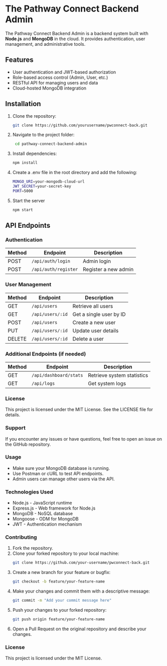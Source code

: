 # The Pathway Connect Backend Admin

The Pathway Connect Backend Admin is a backend system built with **Node.js** and **MongoDB** in the cloud. It provides authentication, user management, and administrative tools.

## Features
- User authentication and JWT-based authorization
- Role-based access control (Admin, User, etc.)
- RESTful API for managing users and data
- Cloud-hosted MongoDB integration

## Installation
1. Clone the repository:
   ```bash
   git clone https://github.com/yourusername/pwconnect-back.git
2. Navigate to the project folder:
   ```bash
    cd pathway-connect-backend-admin
3. Install dependencies:
    ```bash
    npm install
4. Create a .env file in the root directory and add the following:
    ```bash
    MONGO_URI=your-mongodb-cloud-url
    JWT_SECRET=your-secret-key
    PORT=5000
5. Start the server
    ```bash
    npm start

## API Endpoints

### Authentication
| Method | Endpoint            | Description             |
|--------|---------------------|-------------------------|
| POST   | `/api/auth/login`   | Admin login            |
| POST   | `/api/auth/register` | Register a new admin  |

### User Management
| Method | Endpoint            | Description                  |
|--------|---------------------|------------------------------|
| GET    | `/api/users`        | Retrieve all users           |
| GET    | `/api/users/:id`    | Get a single user by ID      |
| POST   | `/api/users`        | Create a new user            |
| PUT    | `/api/users/:id`    | Update user details          |
| DELETE | `/api/users/:id`    | Delete a user                |

### Additional Endpoints (if needed)
| Method | Endpoint                | Description                   |
|--------|-------------------------|-------------------------------|
| GET    | `/api/dashboard/stats`  | Retrieve system statistics    |
| GET    | `/api/logs`             | Get system logs               |

### License

This project is licensed under the MIT License. See the LICENSE file for details.

### Support

If you encounter any issues or have questions, feel free to open an issue on the GitHub repository.

### Usage

- Make sure your MongoDB database is running.
- Use Postman or cURL to test API endpoints.
- Admin users can manage other users via the API.

### Technologies Used

- Node.js - JavaScript runtime
- Express.js - Web framework for Node.js
- MongoDB - NoSQL database
- Mongoose - ODM for MongoDB
- JWT - Authentication mechanism

### Contributing

1. Fork the repository.
2. Clone your forked repository to your local machine:
    ```bash
    git clone https://github.com/your-username/pwconnect-back.git
3. Create a new branch for your feature or bugfix:
    ```bash
    git checkout -b feature/your-feature-name
4. Make your changes and commit them with a descriptive message:
    ```bash
    git commit -m "Add your commit message here"
5. Push your changes to your forked repository:
    ```bash
    git push origin feature/your-feature-name
6. Open a Pull Request on the original repository and describe your changes.
    

### License

This project is licensed under the MIT License.